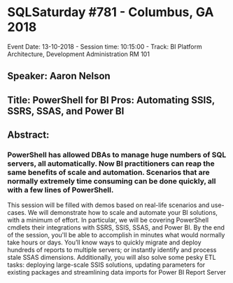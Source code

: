 # SQLSaturday #781 - Columbus, GA 2018
Event Date: 13-10-2018 - Session time: 10:15:00 - Track: BI Platform Architecture, Development  Administration     RM 101
## Speaker: Aaron Nelson
## Title: PowerShell for BI Pros: Automating SSIS, SSRS, SSAS, and Power BI
## Abstract:
### PowerShell has allowed DBAs to manage huge numbers of SQL servers, all automatically. Now BI practitioners can reap the same benefits of scale and automation. Scenarios that are normally extremely time consuming can be done quickly, all with a few lines of PowerShell.
This session will be filled with demos based on real-life scenarios and use-cases. We will demonstrate how to scale and automate your BI solutions, with a minimum of effort. In particular, we will be covering PowerShell cmdlets  their integrations with SSRS, SSIS, SSAS, and Power BI. 
By the end of the session, you'll be able to accomplish in minutes what would normally take hours or days. You’ll know ways to quickly migrate and deploy hundreds of reports to multiple servers; or instantly identify and process stale SSAS dimensions. Additionally, you will also solve some pesky ETL tasks: deploying large-scale SSIS solutions, updating parameters for existing packages and streamlining data imports for Power BI Report Server
